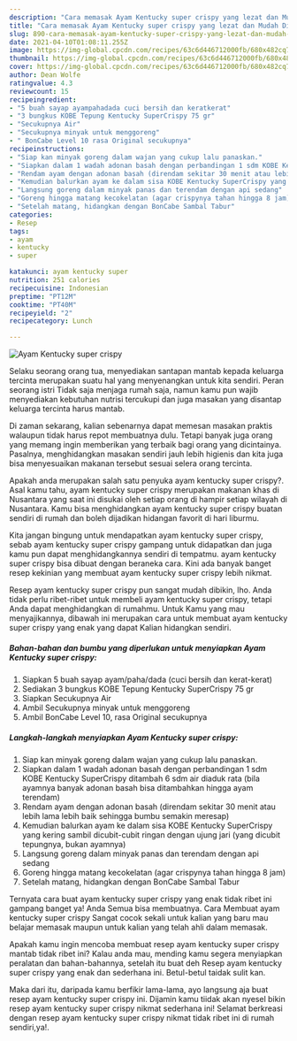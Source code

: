 ```yaml
---
description: "Cara memasak Ayam Kentucky super crispy yang lezat dan Mudah Dibuat"
title: "Cara memasak Ayam Kentucky super crispy yang lezat dan Mudah Dibuat"
slug: 890-cara-memasak-ayam-kentucky-super-crispy-yang-lezat-dan-mudah-dibuat
date: 2021-04-10T01:08:11.255Z
image: https://img-global.cpcdn.com/recipes/63c6d446712000fb/680x482cq70/ayam-kentucky-super-crispy-foto-resep-utama.jpg
thumbnail: https://img-global.cpcdn.com/recipes/63c6d446712000fb/680x482cq70/ayam-kentucky-super-crispy-foto-resep-utama.jpg
cover: https://img-global.cpcdn.com/recipes/63c6d446712000fb/680x482cq70/ayam-kentucky-super-crispy-foto-resep-utama.jpg
author: Dean Wolfe
ratingvalue: 4.3
reviewcount: 15
recipeingredient:
- "5 buah sayap ayampahadada cuci bersih dan keratkerat"
- "3 bungkus KOBE Tepung Kentucky SuperCrispy 75 gr"
- "Secukupnya Air"
- "Secukupnya minyak untuk menggoreng"
- " BonCabe Level 10 rasa Original secukupnya"
recipeinstructions:
- "Siap kan minyak goreng dalam wajan yang cukup lalu panaskan."
- "Siapkan dalam 1 wadah adonan basah dengan perbandingan 1 sdm KOBE Kentucky SuperCrispy ditambah 6 sdm air diaduk rata (bila ayamnya banyak adonan basah bisa ditambahkan hingga ayam terendam)"
- "Rendam ayam dengan adonan basah (direndam sekitar 30 menit atau lebih lama lebih baik sehingga bumbu semakin meresap)"
- "Kemudian balurkan ayam ke dalam sisa KOBE Kentucky SuperCrispy yang kering sambil dicubit-cubit ringan dengan ujung jari (yang dicubit tepungnya, bukan ayamnya)"
- "Langsung goreng dalam minyak panas dan terendam dengan api sedang"
- "Goreng hingga matang kecokelatan (agar crispynya tahan hingga 8 jam)"
- "Setelah matang, hidangkan dengan BonCabe Sambal Tabur"
categories:
- Resep
tags:
- ayam
- kentucky
- super

katakunci: ayam kentucky super 
nutrition: 251 calories
recipecuisine: Indonesian
preptime: "PT12M"
cooktime: "PT40M"
recipeyield: "2"
recipecategory: Lunch

---
```



![Ayam Kentucky super crispy](https://img-global.cpcdn.com/recipes/63c6d446712000fb/680x482cq70/ayam-kentucky-super-crispy-foto-resep-utama.jpg)

Selaku seorang orang tua, menyediakan santapan mantab kepada keluarga tercinta merupakan suatu hal yang menyenangkan untuk kita sendiri. Peran seorang istri Tidak saja menjaga rumah saja, namun kamu pun wajib menyediakan kebutuhan nutrisi tercukupi dan juga masakan yang disantap keluarga tercinta harus mantab.

Di zaman  sekarang, kalian sebenarnya dapat memesan masakan praktis walaupun tidak harus repot membuatnya dulu. Tetapi banyak juga orang yang memang ingin memberikan yang terbaik bagi orang yang dicintainya. Pasalnya, menghidangkan masakan sendiri jauh lebih higienis dan kita juga bisa menyesuaikan makanan tersebut sesuai selera orang tercinta. 



Apakah anda merupakan salah satu penyuka ayam kentucky super crispy?. Asal kamu tahu, ayam kentucky super crispy merupakan makanan khas di Nusantara yang saat ini disukai oleh setiap orang di hampir setiap wilayah di Nusantara. Kamu bisa menghidangkan ayam kentucky super crispy buatan sendiri di rumah dan boleh dijadikan hidangan favorit di hari liburmu.

Kita jangan bingung untuk mendapatkan ayam kentucky super crispy, sebab ayam kentucky super crispy gampang untuk didapatkan dan juga kamu pun dapat menghidangkannya sendiri di tempatmu. ayam kentucky super crispy bisa dibuat dengan beraneka cara. Kini ada banyak banget resep kekinian yang membuat ayam kentucky super crispy lebih nikmat.

Resep ayam kentucky super crispy pun sangat mudah dibikin, lho. Anda tidak perlu ribet-ribet untuk membeli ayam kentucky super crispy, tetapi Anda dapat menghidangkan di rumahmu. Untuk Kamu yang mau menyajikannya, dibawah ini merupakan cara untuk membuat ayam kentucky super crispy yang enak yang dapat Kalian hidangkan sendiri.

<!--inarticleads1-->

##### Bahan-bahan dan bumbu yang diperlukan untuk menyiapkan Ayam Kentucky super crispy:

1. Siapkan 5 buah sayap ayam/paha/dada (cuci bersih dan kerat-kerat)
1. Sediakan 3 bungkus KOBE Tepung Kentucky SuperCrispy 75 gr
1. Siapkan Secukupnya Air
1. Ambil Secukupnya minyak untuk menggoreng
1. Ambil  BonCabe Level 10, rasa Original secukupnya




<!--inarticleads2-->

##### Langkah-langkah menyiapkan Ayam Kentucky super crispy:

1. Siap kan minyak goreng dalam wajan yang cukup lalu panaskan.
1. Siapkan dalam 1 wadah adonan basah dengan perbandingan 1 sdm KOBE Kentucky SuperCrispy ditambah 6 sdm air diaduk rata (bila ayamnya banyak adonan basah bisa ditambahkan hingga ayam terendam)
1. Rendam ayam dengan adonan basah (direndam sekitar 30 menit atau lebih lama lebih baik sehingga bumbu semakin meresap)
1. Kemudian balurkan ayam ke dalam sisa KOBE Kentucky SuperCrispy yang kering sambil dicubit-cubit ringan dengan ujung jari (yang dicubit tepungnya, bukan ayamnya)
1. Langsung goreng dalam minyak panas dan terendam dengan api sedang
1. Goreng hingga matang kecokelatan (agar crispynya tahan hingga 8 jam)
1. Setelah matang, hidangkan dengan BonCabe Sambal Tabur




Ternyata cara buat ayam kentucky super crispy yang enak tidak ribet ini gampang banget ya! Anda Semua bisa membuatnya. Cara Membuat ayam kentucky super crispy Sangat cocok sekali untuk kalian yang baru mau belajar memasak maupun untuk kalian yang telah ahli dalam memasak.

Apakah kamu ingin mencoba membuat resep ayam kentucky super crispy mantab tidak ribet ini? Kalau anda mau, mending kamu segera menyiapkan peralatan dan bahan-bahannya, setelah itu buat deh Resep ayam kentucky super crispy yang enak dan sederhana ini. Betul-betul taidak sulit kan. 

Maka dari itu, daripada kamu berfikir lama-lama, ayo langsung aja buat resep ayam kentucky super crispy ini. Dijamin kamu tiidak akan nyesel bikin resep ayam kentucky super crispy nikmat sederhana ini! Selamat berkreasi dengan resep ayam kentucky super crispy nikmat tidak ribet ini di rumah sendiri,ya!.

